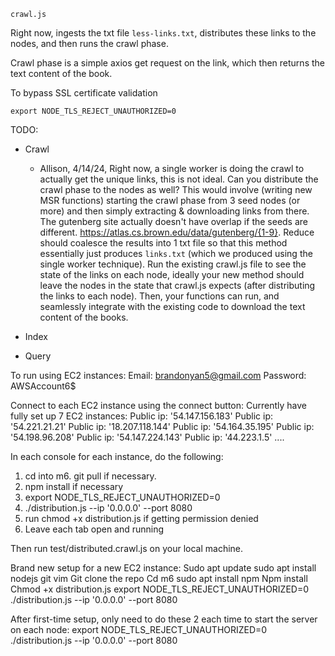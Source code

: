 

`crawl.js`

Right now, ingests the txt file `less-links.txt`, distributes these links to the nodes, and then runs the crawl phase. 

Crawl phase is a simple axios get request on the link, which then returns the text content of the book.

To bypass SSL certificate validation
```
export NODE_TLS_REJECT_UNAUTHORIZED=0
```

TODO: 

- Crawl
    - Allison, 4/14/24, Right now, a single worker is doing the crawl to actually get the unique links, this is not ideal. Can you distribute the crawl phase to the nodes as well? This would involve (writing new MSR functions) starting the crawl phase from 3 seed nodes (or more) and then simply extracting & downloading links from there. The gutenberg site actually doesn't have overlap if the seeds are different. https://atlas.cs.brown.edu/data/gutenberg/{1-9}. Reduce should coalesce the results into 1 txt file so that this method essentially just produces `links.txt` (which we produced using the single worker technique). Run the existing crawl.js file to see the state of the links on each node, ideally your new method should leave the nodes in the state that crawl.js expects (after distributing the links to each node). Then, your functions can run, and seamlessly integrate with the existing code to download the text content of the books.

- Index
- Query


To run using EC2 instances:
Email: brandonyan5@gmail.com
Password: AWSAccount6$

Connect to each EC2 instance using the connect button:
Currently have fully set up 7 EC2 instances:
Public ip: '54.147.156.183'
Public ip: '54.221.21.21'
Public ip: '18.207.118.144' 
Public ip: '54.164.35.195'
Public ip: '54.198.96.208'
Public ip: '54.147.224.143'
Public ip: '44.223.1.5'
....

In each console for each instance, do the following:
1. cd into m6. git pull if necessary.
2. npm install if necessary
3. export NODE_TLS_REJECT_UNAUTHORIZED=0
4. ./distribution.js --ip '0.0.0.0' --port 8080
4. run chmod +x distribution.js if getting permission denied
5. Leave each tab open and running

Then run test/distributed.crawl.js on your local machine.


Brand new setup for a new EC2 instance:
Sudo apt update
sudo apt install nodejs git vim
Git clone the repo
Cd m6
sudo apt install npm
Npm install
Chmod +x distribution.js
export NODE_TLS_REJECT_UNAUTHORIZED=0
./distribution.js --ip '0.0.0.0' --port 8080


After first-time setup, only need to do these 2 each time to start the server on each node:
export NODE_TLS_REJECT_UNAUTHORIZED=0
./distribution.js --ip '0.0.0.0' --port 8080
